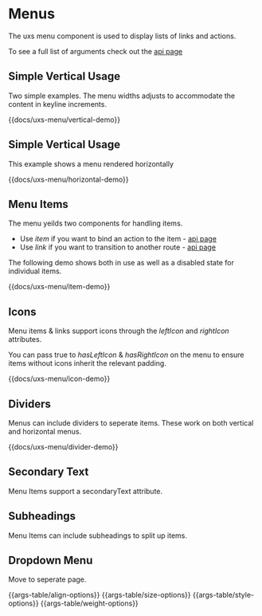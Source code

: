 # Menus

The uxs menu component is used to display lists of links and actions.

To see a full list of arguments check out the [api page](/docs/api/components/uxs-menu)

## Simple Vertical Usage

Two simple examples. The menu widths adjusts to accommodate the content in keyline increments.

{{docs/uxs-menu/vertical-demo}}

## Simple Vertical Usage

This example shows a menu rendered horizontally

{{docs/uxs-menu/horizontal-demo}}

## Menu Items

The menu yeilds two components for handling items.

-   Use _item_ if you want to bind an action to the item - [api page](/docs/api/components/uxs-menu/item)
-   Use _link_ if you want to transition to another route - [api page](/docs/api/components/uxs-menu/route)

The following demo shows both in use as well as a disabled state for individual items.

{{docs/uxs-menu/item-demo}}

## Icons

Menu items & links support icons through the _leftIcon_ and _rightIcon_ attributes.

You can pass true to _hasLeftIcon_ & _hasRightIcon_ on the menu to ensure items without icons inherit the relevant padding.

{{docs/uxs-menu/icon-demo}}

## Dividers

Menus can include dividers to seperate items. These work on both vertical and horizontal menus.

{{docs/uxs-menu/divider-demo}}

## Secondary Text

Menu Items support a secondaryText attribute.

## Subheadings

Menu Items can include subheadings to split up items.

## Dropdown Menu

Move to seperate page.

<!--

## Icons

Menu items supports icons through the leftIcon and rightIcon attributes.

{{#docs-demo as |demo|}}

  {{#demo.example name="menu-icons"}}

    <div class="f fr">
      <div class="mr">
        {{#uxs-menu hasLeftIcon=true as |menu|}}

          {{menu.item "Preview" leftIcon="visibility"}}
          {{menu.item "Share" leftIcon="person_add"}}
          {{menu.item "Get Links" disabled=true  leftIcon="link"}}
          {{menu.divider}}
          {{menu.item "Make Copy" leftIcon="content_copy"}}
          {{menu.item "Download" leftIcon="file_download"}}
          {{menu.divider}}
          {{menu.item "YouTube" leftIcon="delete"}}
        {{/uxs-menu}}
      </div>
      <div class="mr">
        {{#uxs-menu hasRightIcon=true as |menu|}}
          {{menu.item "Clear Config"}}
          {{menu.item "New Config" disabled=true rightIcon="person_add"}}
          {{menu.item "Project" rightIcon="settings"}}
          {{menu.item "Workspace" rightIcon="settings"}}
          {{menu.item "Bold" rightIcon="format_bold"}}
          {{menu.item "Italic" rightIcon="format_italic"}}
        {{/uxs-menu}}
      </div>
    </div>

  {{/demo.example}}

  {{demo.snippet "menu-icons.hbs"}}

{{/docs-demo}}

## Secondary Text

Menu Items support a secondaryText attribute.

{{#docs-demo as |demo|}}

  {{#demo.example name="menu-secondary-text"}}

    <div class="f fr">
      <div class="mr">
        {{#uxs-menu hasSecondaryText=true as |menu|}}
          {{menu.item "Bold" rightIcon="format_italic"}}
          {{menu.item "Italic" secondaryText="⌘I"}}
          {{menu.item "Underline" secondaryText="⌘U"}}
          {{menu.item "Strikethrough" secondaryText="Alt+Shift+5"}}
          {{menu.item "Superscript" secondaryText="⌘."}}
          {{menu.item "Subscript" secondaryText="⌘,"}}
          {{menu.divider}}
          {{menu.item "Clear Formatting" secondaryText="⌘/"}}
        {{/uxs-menu}}
      </div>
      <div class="mr">
        {{#uxs-menu hasSecondaryText=true as |menu|}}
          {{menu.item "Open" secondaryText="Cmd + O"}}
          {{menu.item "Paste in place" secondaryText="Shift + V"}}
          {{menu.item "Research" secondaryText="Opt + Shift + Cmd + I"}}
        {{/uxs-menu}}
      </div>
    </div>

  {{/demo.example}}

  {{demo.snippet "menu-secondary-text.hbs"}}

{{/docs-demo}}

## Subheadings

Menu Items can include subheadings to split up items.

{{#docs-demo as |demo|}}

  {{#demo.example name="menu-subheadings"}}

    <div class="f fr">

      <div class="mr">
        {{#uxs-menu hasLeftIcon=true as |menu|}}
          {{menu.subheading "Sort by"}}
          {{menu.item "Age"}}
          {{menu.item "Surname" leftIcon="arrow_upward"}}
          {{menu.item "Location"}}
        {{/uxs-menu}}
      </div>
      <div>
        {{#uxs-menu hasLeftIcon=true as |menu|}}
          {{menu.subheading "Filter by"}}
          {{menu.item "Age"}}
          {{menu.item "Surname" leftIcon="done"}}
          {{menu.item "Location"}}
        {{/uxs-menu}}
      </div>
    </div>

  {{/demo.example}}

  {{demo.snippet "menu-subheadings.hbs"}}

{{/docs-demo}}

## Dropdown Menu

You can use the basic dropdown component to display menus in your app.

{{#docs-demo as |demo|}}

  {{#demo.example name="button-menus"}}

    {{#basic-dropdown as |dropdown|}}
      {{#dropdown.trigger}}
        {{uxs-button "Click Me"}}
      {{/dropdown.trigger}}
      {{#dropdown.content class="uxs-ns"}}
        {{#uxs-menu as |menu|}}
          {{#menu.item}}Normal nav item{{/menu.item}}
          {{#menu.item}}And another{{/menu.item}}
          {{menu.separator}}
          {{#menu.link "docs.index"}}This one is a link{{/menu.link}}
        {{/uxs-menu}}
      {{/dropdown.content}}
    {{/basic-dropdown}}

  {{/demo.example}}

  {{demo.snippet "button-menus.hbs"}}

{{/docs-demo}}

## Icon Dropdown Menu

This is a menu with an icon trigger.

{{#docs-demo as |demo|}}

  {{#demo.example name="button-menus"}}

    {{#basic-dropdown as |dropdown|}}
      {{#dropdown.trigger}}
        {{uxs-icon "filter_list"}}
      {{/dropdown.trigger}}
      {{#dropdown.content class="uxs-ns"}}
        {{#uxs-menu as |menu|}}
          {{#menu.item}}Normal nav item{{/menu.item}}
          {{#menu.item}}And another{{/menu.item}}
          {{menu.separator}}
          {{#menu.link "docs.index"}}This one is a link{{/menu.link}}
        {{/uxs-menu}}
      {{/dropdown.content}}
    {{/basic-dropdown}}

  {{/demo.example}}

  {{demo.snippet "button-menus.hbs"}}

{{/docs-demo}}

## Styles Usage

You can customise the look of your menu with the style attribute.

{{#docs-demo class="bg-dark" as |demo|}}

  {{#demo.example name="menu-styles"}}

    {{#each styles as |style|}}

      {{#uxs-menu style=style class="mb" horizontal=true as |menu|}}
        {{menu.item (capitalize (concat style " Menu"))}}
        {{menu.item "Disabled Item" disabled=true}}
        {{menu.divider}}
        {{menu.link "Docs" "docs"}}
        {{menu.link "App" "app"}}
      {{/uxs-menu}}

    {{/each}}

    {{#each styles as |style|}}

      {{#uxs-menu class="mb" style=style horizontal=false as |menu|}}
        {{menu.item (capitalize (concat style " Menu"))}}
        {{menu.item "Disabled Item" disabled=true}}
        {{menu.divider}}
        {{menu.link "Docs" "docs"}}
        {{menu.link "App" "app"}}
      {{/uxs-menu}}
      <br>

    {{/each}}

  {{/demo.example}}

  {{demo.snippet "menu-styles.hbs"}}

{{/docs-demo}} -->

{{args-table/align-options}}
{{args-table/size-options}}
{{args-table/style-options}}
{{args-table/weight-options}}
